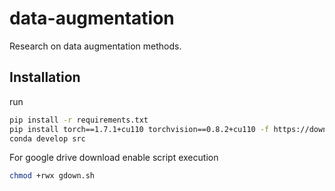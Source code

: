 # data-augmentation
Research on data augmentation methods.
## Installation
run 
```sh
pip install -r requirements.txt
pip install torch==1.7.1+cu110 torchvision==0.8.2+cu110 -f https://download.pytorch.org/whl/torch_stable.html
conda develop src
```
For google drive download enable script execution
```sh
chmod +rwx gdown.sh
```
